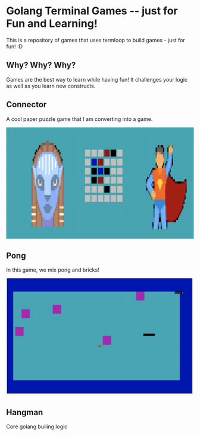 # Golang Terminal Games -- just for Fun and Learning! 

This is a repository of games that uses termloop to build games - just for fun! :D

## Why? Why? Why?

Games are the best way to learn while having fun! It challenges your logic as well as you learn new constructs.

## Connector
 
A cool paper puzzle game that I am converting into a game. 

![Game Preview](connector/screenshot.png)


## Pong

In this game, we mix pong and bricks! 

![Game Preview](pong/game.png)


## Hangman

Core golang builing logic
